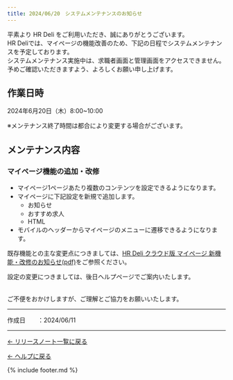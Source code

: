 ```yaml
---
title: 2024/06/20　システムメンテナンスのお知らせ
---
```


平素より HR Deli をご利用いただき、誠にありがとうございます。<br>
HR Deliでは、マイページの機能改善のため、下記の日程でシステムメンテナンスを予定しております。<br>
システムメンテナンス実施中は、求職者画面と管理画面をアクセスできません。<br>
予めご確認いただきますよう、よろしくお願い申し上げます。

## 作業日時
2024年6月20日（木）8:00~10:00

※メンテナンス終了時間は都合により変更する場合がございます。

## メンテナンス内容
### マイページ機能の追加・改修

* マイページ1ページあたり複数のコンテンツを設定できるようになります。
* マイページに下記設定を新規で追加します。
    * お知らせ
    * おすすめ求人
    * HTML
* モバイルのヘッダーからマイページのメニューに遷移できるようになります。

既存機能との主な変更点につきましては、<a href="https://e2info.github.io/hrdeli-docs/release-notes/file/HR Deli クラウド版_マイページ 新機能・改善のお知らせ.pdf" target="blank">HR Deli クラウド版 マイページ 新機能・改修のお知らせ(pdf)</a>をご参照ください。

設定の変更につきましては、後日ヘルプページでご案内いたします。<br><br>

ご不便をおかけしますが、ご理解とご協力をお願いいたします。<br>

-------------

<p>作成日　　：2024/06/11</p>

-------------

[← リリースノート一覧に戻る](https://e2info.github.io/hrdeli-docs/release-notes/archive)<br>

[← ヘルプに戻る](https://e2info.github.io/hrdeli-docs/)<br>

{% include footer.md %}